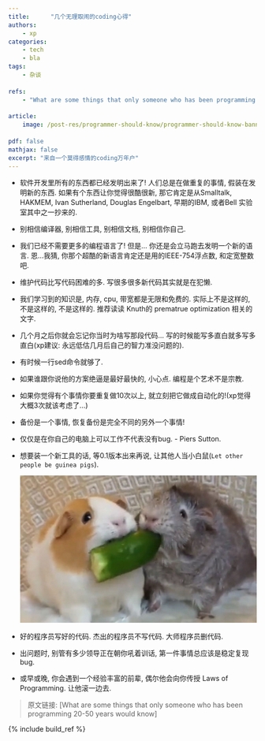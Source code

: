 ```yaml
---
title:      "几个无理取闹的coding心得"
authors:
    - xp
categories:
    - tech
    - bla
tags:
    - 杂谈

refs:
    - "What are some things that only someone who has been programming 20-50 years would know": https://www.quora.com/What-are-some-things-that-only-someone-who-has-been-programming-20-50-years-would-know/answer/John-Byrd-2?share=bf7b4448&srid=uJiB "x"

article:
    image: /post-res/programmer-should-know/programmer-should-know-banner.png

pdf: false
mathjax: false
excerpt: "来自一个莫得感情的coding万年户"
---
```



-   软件开发里所有的东西都已经发明出来了!
    人们总是在做重复的事情, 假装在发明新的东西.
    如果有个东西让你觉得很酷很新, 那它肯定是从Smalltalk, HAKMEM, Ivan
    Sutherland, Douglas Engelbart, 早期的IBM, 或者Bell 实验室其中之一抄来的.



-   别相信编译器, 别相信工具, 别相信文档, 别相信你自己.


-   我们已经不需要更多的编程语言了!
    但是... 你还是会立马跑去发明一个新的语言.
    恩...我猜, 你那个超酷的新语言肯定还是用的IEEE-754浮点数, 和定宽整数吧.


-   维护代码比写代码困难的多.
    写很多很多新代码其实就是在犯懒.


-   我们学习到的知识是, 内存, cpu, 带宽都是无限和免费的. 实际上不是这样的,
    不是这样的, 不是这样的.
    推荐读读 Knuth的 prematrue optimization 相关的文字.


-   几个月之后你就会忘记你当时为啥写那段代码...
    写的时候能写多直白就多写多直白(xp建议: 永远低估几月后自己的智力准没问题的).


-   有时候一行sed命令就够了.


-   如果谁跟你说他的方案绝逼是最好最快的, 小心点.
    编程是个艺术不是宗教.


-   如果你觉得有个事情你要重复做10次以上, 就立刻把它做成自动化的!(xp觉得大概3次就该考虑了...)


-   备份是一个事情,  恢复备份是完全不同的另外一个事情!


-   仅仅是在你自己的电脑上可以工作不代表没有bug. - Piers Sutton.


-   想要装一个新工具的话, 等0.1版本出来再说, 让其他人当小白鼠(`Let other people be guinea pigs`).

    ![](/post-res/programmer-should-know/guinea-pig.png)



-   好的程序员写好的代码.
    杰出的程序员不写代码.
    大师程序员删代码.


-   出问题时, 别管有多少领导正在朝你吼着训话, 第一件事情总应该是稳定复现bug.


-   或早或晚, 你会遇到一个经验丰富的前辈, 偶尔他会向你传授 Laws of Programming.
    让他滚一边去.


> 原文链接:
> [What are some things that only someone who has been programming 20-50 years would know]

{% include build_ref %}
